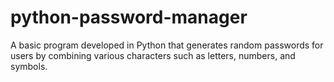 # python-password-manager
A basic program developed in Python that generates random passwords for users by combining various characters such as letters, numbers, and symbols.
